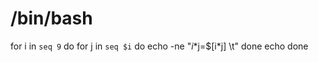 # /bin/bash
for i in `seq 9`
  do
    for j in `seq $i`
    do
      echo -ne "$i*$j=$[i*j] \t"
    done
    echo
  done
